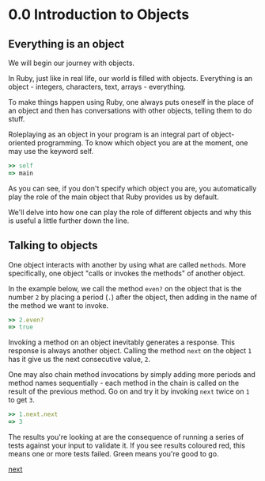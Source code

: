 # 0.0 Introduction to Objects
## Everything is an object
We will begin our journey with objects.

In Ruby, just like in real life, our world is filled with objects. Everything is an object - integers, characters, text, arrays - everything.

To make things happen using Ruby, one always puts oneself in the place of an object and then has conversations with other objects, telling them to do stuff.

Roleplaying as an object in your program is an integral part of object-oriented programming. To know which object you are at the moment, one may use the keyword self.

```ruby
>> self
=> main
```

As you can see, if you don't specify which object you are, you automatically play the role of the main object that Ruby provides us by default.

We'll delve into how one can play the role of different objects and why this is useful a little further down the line.

## Talking to objects
One object interacts with another by using what are called `methods`. More specifically, one object "calls or invokes the methods" of another object.

In the example below, we call the method `even?` on the object that is the number `2` by placing a period (`.`) after the object, then adding in the name of the method we want to invoke.

```ruby
>> 2.even?
=> true
```

Invoking a method on an object inevitably generates a response. This response is always another object. Calling the method `next` on the object `1` has it give us the next consecutive value, `2`.

One may also chain method invocations by simply adding more periods and method names sequentially - each method in the chain is called on the result of the previous method. Go on and try it by invoking `next` twice on `1` to get `3`.

```ruby
>> 1.next.next
=> 3
```

The results you're looking at are the consequence of running a series of tests against your input to validate it. If you see results coloured red, this means one or more tests failed. Green means you're good to go.

[next](https://github.com/Fahrenhei7/rubymonk/blob/master/ruby_primer/introduction_to_ruby_objects/0_1_more_objects_and_methods.md)
